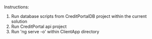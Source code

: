 Instructions:
1. Run database scripts from CreditPortalDB project within the current solution
2. Run CreditPortal api project
3. Run 'ng serve -o' within ClientApp directory
